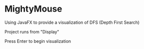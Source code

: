 # MightyMouse
Using JavaFX to provide a visualization of DFS (Depth First Search)
 
Project runs from "Display"

Press Enter to begin visualization